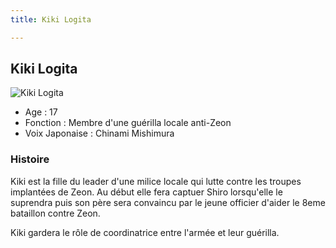 ```yaml
---
title: Kiki Logita

---
```



Kiki Logita
-----------




![Kiki Logita](/images/stories/saga/08thmsteam/persos/kiki-logita.png)


* Age : 17
* Fonction : Membre d'une guérilla locale anti-Zeon
* Voix Japonaise : Chinami Mishimura


### Histoire


Kiki est la fille du leader d'une milice locale qui lutte contre les troupes implantées de Zeon. Au début elle fera captuer Shiro lorsqu'elle le suprendra puis son père sera convaincu par le jeune officier d'aider le 8eme bataillon contre Zeon.


Kiki gardera le rôle de coordinatrice entre l'armée et leur guérilla.



